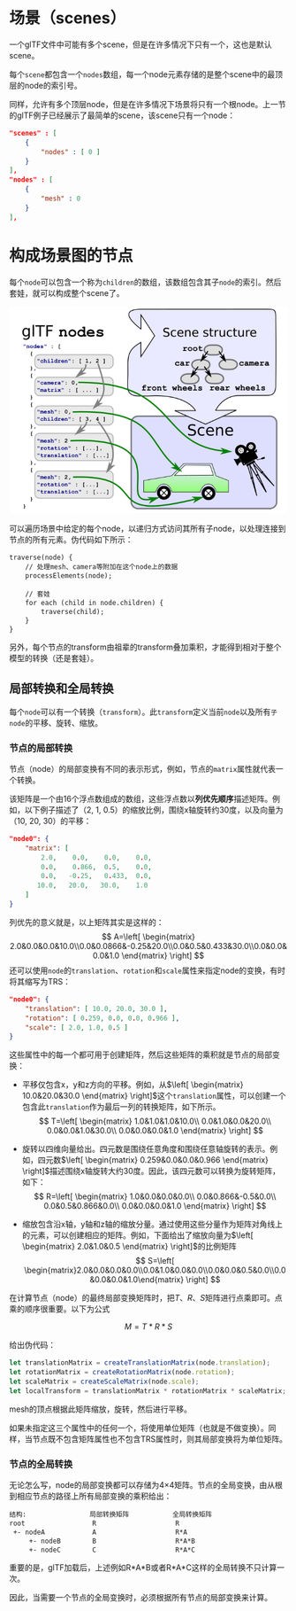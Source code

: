 # 场景（scenes）

一个glTF文件中可能有多个scene，但是在许多情况下只有一个，这也是默认scene。

每个`scene`都包含一个`nodes`数组，每一个node元素存储的是整个scene中的最顶层的node的索引号。

同样，允许有多个顶层node，但是在许多情况下场景将只有一个根node。上一节的glTF例子已经展示了最简单的scene，该scene只有一个node：

```JSON
"scenes" : [
    {
      	"nodes" : [ 0 ]
    }
],
"nodes" : [
    {
      	"mesh" : 0
    }
],
```

# 构成场景图的节点

每个`node`可以包含一个称为`children`的数组，该数组包含其子`node`的索引。然后套娃，就可以构成整个scene了。

![image-20200414161921192](.\attachments\image-20200414161921192.png)

可以遍历场景中给定的每个node，以递归方式访问其所有子node，以处理连接到节点的所有元素。伪代码如下所示：

```
traverse(node) {
    // 处理mesh、camera等附加在这个node上的数据
    processElements(node);

    // 套娃
    for each (child in node.children) {
        traverse(child);
    }
}
```

另外，每个节点的transform由祖辈的transform叠加乘积，才能得到相对于整个模型的转换（还是套娃）。

## 局部转换和全局转换

每个`node`可以有一个转换（`transform`）。此`transform`定义当前`node`以及所有`子node`的平移、旋转、缩放。

### 节点的局部转换

节点（node）的局部变换有不同的表示形式，例如，节点的`matrix`属性就代表一个转换。

该矩阵是一个由16个浮点数组成的数组，这些浮点数以**列优先顺序**描述矩阵。例如，以下例子描述了（2, 1, 0.5）的缩放比例，围绕x轴旋转约30度，以及向量为（10, 20, 30）的平移：

```json
"node0": {
    "matrix": [
        2.0,    0.0,    0.0,    0.0,
        0.0,    0.866,  0.5,    0.0,
        0.0,   -0.25,   0.433,  0.0,
       10.0,   20.0,   30.0,    1.0
    ]
}    
```

列优先的意义就是，以上矩阵其实是这样的：
$$
A=\left[ \begin{matrix} 2.0&0.0&0.0&10.0\\0.0&0.0866&-0.25&20.0\\0.0&0.5&0.433&30.0\\0.0&0.0&0.0&1.0  \end{matrix} \right]
$$
还可以使用`node`的`translation`、`rotation`和`scale`属性来指定node的变换，有时将其缩写为TRS：

```JSON
"node0": {
    "translation": [ 10.0, 20.0, 30.0 ],
    "rotation": [ 0.259, 0.0, 0.0, 0.966 ],
    "scale": [ 2.0, 1.0, 0.5 ]
}
```

这些属性中的每一个都可用于创建矩阵，然后这些矩阵的乘积就是节点的局部变换：

- 平移仅包含x，y和z方向的平移。例如，从$\left[ \begin{matrix} 10.0&20.0&30.0 \end{matrix} \right]$这个`translation`属性，可以创建一个包含此`translation`作为最后一列的转换矩阵，如下所示。
    $$
    T=\left[ \begin{matrix} 
    1.0&1.0&1.0&10.0\\
    0.0&1.0&0.0&20.0\\
    0.0&0.0&1.0&30.0\\
    0.0&0.0&0.0&1.0
    \end{matrix} \right]
    $$
    
- 旋转以四维向量给出。四元数是围绕任意角度和围绕任意轴旋转的表示。例如，四元数$\left[ \begin{matrix} 0.259&0.0&0.0&0.966 \end{matrix} \right]$描述围绕x轴旋转大约30度。因此，该四元数可以转换为旋转矩阵，如下：
    $$
    R=\left[ \begin{matrix}
    1.0&0.0&0.0&0.0\\
    0.0&0.866&-0.5&0.0\\
    0.0&0.5&0.866&0.0\\
    0.0&0.0&0.0&1.0
    \end{matrix} \right]
    $$

- 缩放包含沿x轴，y轴和z轴的缩放分量。通过使用这些分量作为矩阵对角线上的元素，可以创建相应的矩阵。例如，下面给出了缩放向量为$\left[ \begin{matrix} 2.0&1.0&0.5 \end{matrix} \right]$的比例矩阵
    $$
    S=\left[ \begin{matrix}2.0&0.0&0.0&0.0\\0.0&1.0&0.0&0.0\\0.0&0.0&0.5&0.0\\0.0&0.0&0.0&1.0\end{matrix} \right]
    $$

在计算节点（node）的最终局部变换矩阵时，把$T、R、S$矩阵进行点乘即可。点乘的顺序很重要。以下为公式

$$M = T * R * S$$

给出伪代码：

```js
let translationMatrix = createTranslationMatrix(node.translation);
let rotationMatrix = createRotationMatrix(node.rotation);
let scaleMatrix = createScaleMatrix(node.scale);
let localTransform = translationMatrix * rotationMatrix * scaleMatrix;
```

mesh的顶点根据此矩阵缩放，旋转，然后进行平移。

如果未指定这三个属性中的任何一个，将使用单位矩阵（也就是不做变换）。同样，当节点既不包含矩阵属性也不包含TRS属性时，则其局部变换将为单位矩阵。

### 节点的全局转换

无论怎么写，node的局部变换都可以存储为4×4矩阵。节点的全局变换，由从根到相应节点的路径上所有局部变换的乘积给出：

```
结构:	               局部转换矩阵      		全局转换矩阵
root                 R                    R
 +- nodeA            A                    R*A
     +- nodeB        B                    R*A*B
     +- nodeC        C                    R*A*C
```

重要的是，glTF加载后，上述例如R\*A\*B或者R\*A\*C这样的全局转换不只计算一次。

因此，当需要一个节点的全局变换时，必须根据所有节点的局部变换来计算。